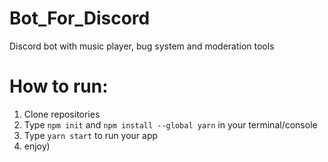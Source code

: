 # Bot_For_Discord
Discord bot with music player, bug system and moderation tools

# How to run:
1) Clone repositories
2) Type `npm init` and `npm install --global yarn`  in your terminal/console
3) Type `yarn start` to run your app
4) enjoy)
